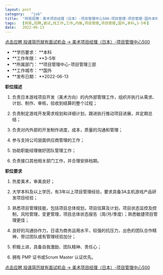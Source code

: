 ```yaml
---
layout:	post
category:	"job"
title:	"网易招聘：美术项目经理（日本）-项目管理中心500-项目管理-项目管理-国外本科3-5年"
tags:	[网易,招聘,面试,找工作,工作,内推,项目管理,项目管理,国外,本科,3-5年]
date:	2022-06-13
---
```


[点击应聘 投递简历就有面试机会 ->  美术项目经理（日本）-项目管理中心500](http://mobile.bole.netease.com/bole/boleDetail?id=40193&employeeId=346f03c3cda5f04c&key=all)



- **学历要求： **本科
- **工作年限： **3-5年
- **所属部门： **项目管理中心-项目管理三部
- **工作城市： **国外
- **发布日期： **2022-06-13



**职位描述**

1. 负责日本游戏项目开发（美术方向）的内外部管理工作，组织并执行从需求、计划、制作、审核，验收到结算的整个过程；

2. 负责制定游戏开发需求规划和详细计划，跟进执行推动项目进展，并定期总结；

3. 负责对内外部的开发制作进度，成本，质量的沟通和管理；

4. 参与支持公司层面供应商管理的工作；

5. 协助职能经理做好团队管理工作；

6. 负责接口其他相关部门工作，并合理安排档期。



**职位要求**

1. 热爱美术，审美良好；

2. 大学本科及以上学历，有3年以上项目管理经验，要求具备3A主机游戏产品研发项目经验；

3. 熟悉项目管理技能，包括项目总体规划，项目估算及计划，项目状态监控及控制，风险管理，变更管理，项目总体状态报告（周/月/季度）；熟悉敏捷项目管理更佳；

4. 良好的沟通协作力，日语为商务运用水平，较强的抗压力，出色的团队合作精神，带过团队或有管理经验加分；

5. 积极上进，具备自我激励、团队精神、责任心；

6. 拥有 PMP 证书或Scrum Master 认证优先。



[点击应聘 投递简历就有面试机会 ->  美术项目经理（日本）-项目管理中心500](http://mobile.bole.netease.com/bole/boleDetail?id=40193&employeeId=346f03c3cda5f04c&key=all)